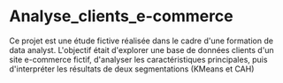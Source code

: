# Analyse_clients_e-commerce
Ce projet est une étude fictive réalisée dans le cadre d'une formation de data analyst. L'objectif était d'explorer une base de données clients d'un site e-commerce fictif, d'analyser les caractéristiques principales, puis d'interpréter les résultats de deux segmentations (KMeans et CAH) 
